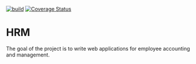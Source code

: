 [![build](https://github.com/EgorHubBrest/Human_Resourse_Managment/actions/workflows/build.yml/badge.svg)](https://github.com/EgorHubBrest/Human_Resourse_Managment/actions/workflows/build.yml)
[![Coverage Status](https://coveralls.io/repos/github/EgorHubBrest/Human_Resourse_Managment/badge.svg?branch=developer)](https://coveralls.io/github/EgorHubBrest/Human_Resourse_Managment?branch=developer)
# HRM
The goal of the project is to write web applications for employee accounting and management.
